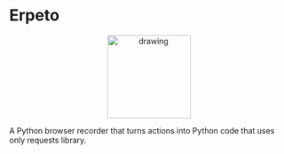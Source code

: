 # Erpeto

<p align="center">
<img src="https://github.com/RazorBest/erpeto/assets/22615594/4532dbb6-226b-4cb3-ad91-6ac0c72f71e9" alt="drawing" width="150"/>
</p>

A Python browser recorder that turns actions into Python code that uses only
requests library.
